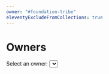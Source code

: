 ```yaml
---
owner: "#foundation-tribe"
eleventyExcludeFromCollections: true
---
```


# Owners
<label>Select an owner:</label>
<select id='owner-options'></select>
<ul id='pages'></ul>
<script>
(function() {
  const mountUrl = function(owner) {
    const requestData = {
      'size': 1000,
      'query': {
        'bool': {
          'must': {
            'term': { 'owner': owner }
          }
        }
      }
    }
    const url = new URL('https://' + 'vpc-prod-global-b-docs-es-xzeygqiyqkzbdxwdqegtrft6pe.sa-east-1.es.amazonaws.com/playbooks/_search');
    url.searchParams.append(
      'filter_path',
      'hits.hits._source.title,hits.hits._source.path'
    );
    url.searchParams.append('source', JSON.stringify(requestData));
    url.searchParams.append('source_content_type', 'application/json');
    return url.toString();
  };
  const pagesList = document.getElementById('pages');
  document
    .getElementById('owner-options')
    .addEventListener('change', function(e) {
        const url = mountUrl(e.target.value);
        fetch(url.toString(), {
          headers: {'Content-Type': 'application/json'}
        }).then(function(response) {
          return response.json();
        }).then(function(json) {
          return json.hits.hits;
        }).then(function(json) {
          const pages = json.map(function(page) {
            return '<li><a href="' + page._source.path + '">' + page._source.title + '</a></li>';
          });
          history.pushState({}, '', '/_pages/owners/?owner=' + encodeURIComponent(e.target.value));
          pagesList.innerHTML = pages.join('');
        });
    });
})();
</script>
<script>
(function() {
  const requestData = {
      'aggs' : {
          'owners' : {
              'terms' : {
                  'field' : 'owner',
                  'order' : { '_key' : 'asc' },
                  'size':10000
              }
          }
      },
      'size' : 0
  };
  const url = new URL('https://' + 'vpc-prod-global-b-docs-es-xzeygqiyqkzbdxwdqegtrft6pe.sa-east-1.es.amazonaws.com' + '/playbooks/_search');
  url.searchParams.append(
    'filter_path',
    'aggregations.owners.buckets.key'
  );
  url.searchParams.append('source', JSON.stringify(requestData));
  url.searchParams.append('source_content_type', 'application/json');
  fetch(url.toString(), {
    headers: {'Content-Type': 'application/json'}
  }).then(function(response) {
    return response.json();
  }).then(function(json) {
    return json.aggregations.owners.buckets;
  }).then(function(owners) {
    const options = owners.map(function(owner) {
        return '<option value=' + owner.key + '>' + owner.key + '</option>'
    });
    const select = document.getElementById('owner-options');
    select.insertAdjacentHTML('afterbegin', options.join(''));
    const initialOwner = new URLSearchParams(document.location.search).get('owner');
    if(initialOwner) {
      select.value = initialOwner;
    }
    select.dispatchEvent(new Event("change"));
  });
})();
</script>
